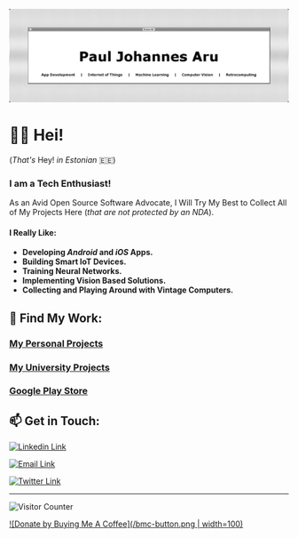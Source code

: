 [![Banner](Developer_Banner.png)](https://www.linkedin.com/in/pauljohannesaru/)

# 👋🏻 Hei!

(*That's* Hey! *in Estonian* 🇪🇪)

### I am a Tech Enthusiast!
As an Avid Open Source Software Advocate, I Will Try My Best to Collect All of My Projects Here (*that are not protected by an NDA*).

#### I Really Like:

- **Developing *Android* and *iOS* Apps.**
- **Building Smart IoT Devices.**
- **Training Neural Networks.**
- **Implementing Vision Based Solutions.**
- **Collecting and Playing Around with Vintage Computers.**



## 🧭 Find My Work:

### [My Personal Projects](https://github.com/Pauls-Personal-Projects)

### [My University Projects](https://github.com/Pauls-University-Projects)

### [Google Play Store](https://play.google.com/store/apps/dev?id=5732778015207832740)



## 📫 Get in Touch:

[![Linkedin Link](https://img.shields.io/badge/Paul_Johannes_Aru-4D4D4D?style=flat&logo=linkedin)](https://www.linkedin.com/in/pauljohannesaru/)

[![Email Link](https://img.shields.io/badge/pauljohannes.aru@gmail.com-4D4D4D?style=flat&logo=gmail)](mailto:pauljohannes.aru@gmail.com)

[![Twitter Link](https://img.shields.io/badge/@Paul__Aru-4D4D4D?style=flat&logo=twitter)](https://twitter.com/Paul_Aru)





------

![Visitor Counter](https://visitor-badge.glitch.me/badge?page_id=paulpall.visitor-badge)

[![Donate by Buying Me A Coffee](/bmc-button.png | width=100)](https://www.buymeacoffee.com/paulpall)

